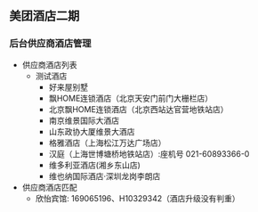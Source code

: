 ## 美团酒店二期
### 后台供应商酒店管理
  - 供应商酒店列表
    - 测试酒店
      - 好来屋别墅
      - 飘HOME连锁酒店（北京天安门前门大栅栏店）
      - 北京飘HOME连锁酒店（北京西站达官营地铁站店）
      - 南京维景国际大酒店
      - 山东政协大厦维景大酒店
      - 格雅酒店（上海松江万达广场店）
      - 汉庭（上海世博塘桥地铁站店）:座机号 021-60893366-0
      - 维多利亚酒店(湘乡东山店)	
      - 维也纳国际酒店·深圳龙岗李朗店
  - 供应商酒店匹配
    - 欣怡宾馆: 169065196、H10329342（酒店升级没有判重）